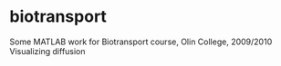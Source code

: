 # biotransport
Some MATLAB work for Biotransport course, Olin College, 2009/2010
Visualizing diffusion 
